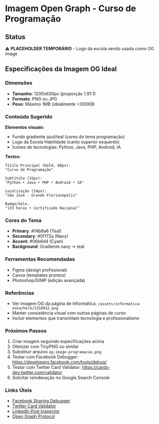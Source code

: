# Imagem Open Graph - Curso de Programação

## Status
⚠️ **PLACEHOLDER TEMPORÁRIO** - Logo da escola sendo usada como OG image

## Especificações da Imagem OG Ideal

### Dimensões
- **Tamanho**: 1200x630px (proporção 1.91:1)
- **Formato**: PNG ou JPG
- **Peso**: Máximo 1MB (idealmente <300KB)

### Conteúdo Sugerido

**Elementos visuais:**
- Fundo gradiente azul/teal (cores do tema programação)
- Logo da Escola Habilidade (canto superior esquerdo)
- Ícones de tecnologias: Python, Java, PHP, Android, IA

**Textos:**
```
Título Principal (bold, 60px):
"Curso de Programação"

Subtítulo (32px):
"Python • Java • PHP • Android • IA"

Localização (24px):
"São José - Grande Florianópolis"

Badge/Selo:
"133 horas • Certificado Nacional"
```

### Cores do Tema
- **Primary**: #14b8a6 (Teal)
- **Secondary**: #0f172a (Navy)
- **Accent**: #06b6d4 (Cyan)
- **Background**: Gradiente navy → teal

### Ferramentas Recomendadas
- Figma (design profissional)
- Canva (templates prontos)
- Photoshop/GIMP (edição avançada)

### Referências
- Ver imagem OG da página de Informática: `/assets/informatica-nova/hero/1318912.png`
- Manter consistência visual com outras páginas de curso
- Incluir elementos que transmitam tecnologia e profissionalismo

### Próximos Passos
1. Criar imagem seguindo especificações acima
2. Otimizar com TinyPNG ou similar
3. Substituir arquivo `og-image-programacao.png`
4. Testar com Facebook Debugger: https://developers.facebook.com/tools/debug/
5. Testar com Twitter Card Validator: https://cards-dev.twitter.com/validator
6. Solicitar reindexação no Google Search Console

### Links Úteis
- [Facebook Sharing Debugger](https://developers.facebook.com/tools/debug/)
- [Twitter Card Validator](https://cards-dev.twitter.com/validator)
- [LinkedIn Post Inspector](https://www.linkedin.com/post-inspector/)
- [Open Graph Protocol](https://ogp.me/)
